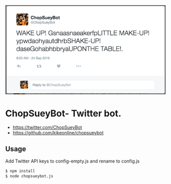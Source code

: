 ![screen](https://github.com/kikeonline/chopsueybot/blob/master/tweet-screen.png?raw=true)

# ChopSueyBot- Twitter bot.
* https://twitter.com/ChopSueyBot
* https://github.com/kikeonline/chopsueybot



## Usage
Add Twitter API keys to config-empty.js and rename to config.js

    $ npm install
    $ node chopsueybot.js
